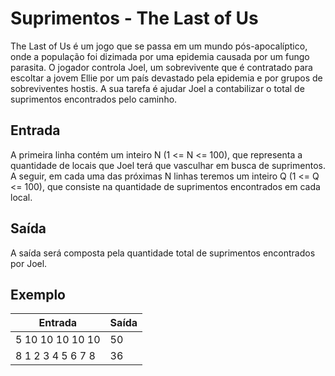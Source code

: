 # Suprimentos - The Last of Us

The Last of Us é um jogo que se passa em um mundo pós-apocalíptico, onde a população foi dizimada por uma epidemia causada por um fungo parasita. O jogador controla Joel, um sobrevivente que é contratado para escoltar a jovem Ellie por um país devastado pela epidemia e por grupos de sobreviventes hostis. A sua tarefa é ajudar Joel a contabilizar o total de suprimentos encontrados pelo caminho.

## Entrada

A primeira linha contém um inteiro N (1 <= N <= 100), que representa a quantidade de locais que Joel terá que vasculhar em busca de suprimentos. A seguir, em cada uma das próximas N linhas teremos um inteiro Q (1 <= Q <= 100), que consiste na quantidade de suprimentos encontrados em cada local.

## Saída

A saída será composta pela quantidade total de suprimentos encontrados por Joel.

## Exemplo

| Entrada           | Saída |
| ----------------- | ----- |
| 5 10 10 10 10 10  | 50    |
| 8 1 2 3 4 5 6 7 8 | 36    |
